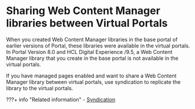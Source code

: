 # Sharing Web Content Manager libraries between Virtual Portals

When you created Web Content Manager libraries in the base portal of earlier versions of Portal, these libraries were available in the virtual portals. In Portal Version 8.0 and HCL Digital Experience /9.5, a Web Content Manager library that you create in the base portal is not available in the virtual portals.

If you have managed pages enabled and want to share a Web Content Manager library between virtual portals, use syndication to replicate the library to the virtual portals.


???+ info "Related information" 
    -   [Syndication](../../../../../../../manage_content/wcm_delivery/syndication/index.md)

